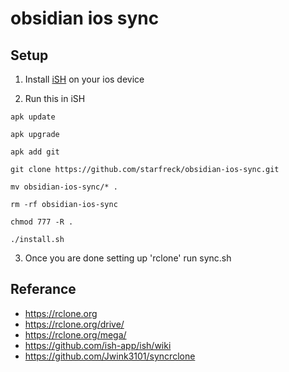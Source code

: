 # obsidian ios sync

## Setup

1. Install [iSH](https://apps.apple.com/us/app/ish-shell/id1436902243) on your ios device

2. Run this in iSH

```shell
apk update

apk upgrade

apk add git

git clone https://github.com/starfreck/obsidian-ios-sync.git

mv obsidian-ios-sync/* .

rm -rf obsidian-ios-sync

chmod 777 -R .

./install.sh
```
3. Once you are done setting up 'rclone' run sync.sh

## Referance
- https://rclone.org
- https://rclone.org/drive/
- https://rclone.org/mega/
- https://github.com/ish-app/ish/wiki
- https://github.com/Jwink3101/syncrclone
